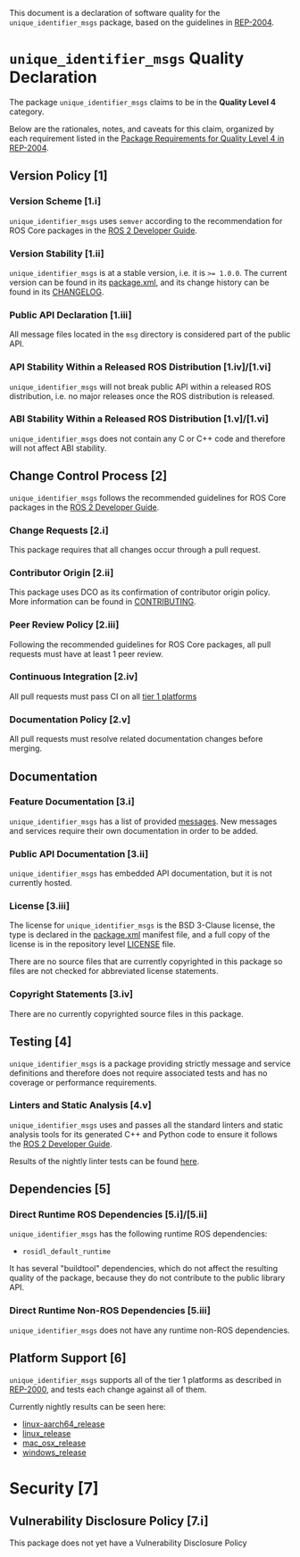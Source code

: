 This document is a declaration of software quality for the `unique_identifier_msgs` package, based on the guidelines in [REP-2004](https://www.ros.org/reps/rep-2004.html).

# `unique_identifier_msgs` Quality Declaration

The package `unique_identifier_msgs` claims to be in the **Quality Level 4** category.

Below are the rationales, notes, and caveats for this claim, organized by each requirement listed in the [Package Requirements for Quality Level 4 in REP-2004](https://www.ros.org/reps/rep-2004.html).

## Version Policy [1]

### Version Scheme [1.i]

`unique_identifier_msgs` uses `semver` according to the recommendation for ROS Core packages in the [ROS 2 Developer Guide](https://index.ros.org/doc/ros2/Contributing/Developer-Guide/#versioning).

### Version Stability [1.ii]

`unique_identifier_msgs` is at a stable version, i.e. it is `>= 1.0.0`.
The current version can be found in its [package.xml](package.xml), and its change history can be found in its [CHANGELOG](CHANGELOG.rst).

### Public API Declaration [1.iii]

All message files located in the `msg` directory is considered part of the public API.

### API Stability Within a Released ROS Distribution [1.iv]/[1.vi]

`unique_identifier_msgs` will not break public API within a released ROS distribution, i.e. no major releases once the ROS distribution is released.

### ABI Stability Within a Released ROS Distribution [1.v]/[1.vi]

`unique_identifier_msgs` does not contain any C or C++ code and therefore will not affect ABI stability.

## Change Control Process [2]

`unique_identifier_msgs` follows the recommended guidelines for ROS Core packages in the [ROS 2 Developer Guide](https://index.ros.org/doc/ros2/Contributing/Developer-Guide/#package-requirements).

### Change Requests [2.i]

This package requires that all changes occur through a pull request.

### Contributor Origin [2.ii]

This package uses DCO as its confirmation of contributor origin policy. More information can be found in [CONTRIBUTING](CONTRIBUTING.md).

### Peer Review Policy [2.iii]

Following the recommended guidelines for ROS Core packages, all pull requests must have at least 1 peer review.

### Continuous Integration [2.iv]

All pull requests must pass CI on all [tier 1 platforms](https://www.ros.org/reps/rep-2000.html#support-tiers)

### Documentation Policy [2.v]

All pull requests must resolve related documentation changes before merging.

## Documentation

### Feature Documentation [3.i]

`unique_identifier_msgs` has a list of provided [messages](README.md).
New messages and services require their own documentation in order to be added.

### Public API Documentation [3.ii]

`unique_identifier_msgs` has embedded API documentation, but it is not currently hosted.

### License [3.iii]

The license for `unique_identifier_msgs` is the BSD 3-Clause license, the type is declared in the [package.xml](package.xml) manifest file, and a full copy of the license is in the repository level [LICENSE](LICENSE) file.

There are no source files that are currently copyrighted in this package so files are not checked for abbreviated license statements.

### Copyright Statements [3.iv]

There are no currently copyrighted source files in this package.

## Testing [4]

`unique_identifier_msgs` is a package providing strictly message and service definitions and therefore does not require associated tests and has no coverage or performance requirements.

### Linters and Static Analysis [4.v]

`unique_identifier_msgs` uses and passes all the standard linters and static analysis tools for its generated C++ and Python code to ensure it follows the [ROS 2 Developer Guide](https://index.ros.org/doc/ros2/Contributing/Developer-Guide/#linters).

Results of the nightly linter tests can be found [here](http://build.ros2.org/view/Epr/job/Epr__common_interfaces__ubuntu_bionic_amd64/lastBuild/testReport/unique_identifier_msgs/).

## Dependencies [5]

### Direct Runtime ROS Dependencies [5.i]/[5.ii]

`unique_identifier_msgs` has the following runtime ROS dependencies:
* `rosidl_default_runtime`

It has several "buildtool" dependencies, which do not affect the resulting quality of the package, because they do not contribute to the public library API.

### Direct Runtime Non-ROS Dependencies [5.iii]

`unique_identifier_msgs` does not have any runtime non-ROS dependencies.

## Platform Support [6]

`unique_identifier_msgs` supports all of the tier 1 platforms as described in [REP-2000](https://www.ros.org/reps/rep-2000.html#support-tiers), and tests each change against all of them.

Currently nightly results can be seen here:
* [linux-aarch64_release](https://ci.ros2.org/view/nightly/job/nightly_linux-aarch64_release/lastBuild/testReport/unique_identifier_msgs/)
* [linux_release](https://ci.ros2.org/view/nightly/job/nightly_linux_release/lastBuild/testReport/unique_identifier_msgs/)
* [mac_osx_release](https://ci.ros2.org/view/nightly/job/nightly_osx_release/lastBuild/testReport/unique_identifier_msgs/)
* [windows_release](https://ci.ros2.org/view/nightly/job/nightly_win_rel/lastBuild/testReport/unique_identifier_msgs/)

# Security [7]

## Vulnerability Disclosure Policy [7.i]

This package does not yet have a Vulnerability Disclosure Policy
